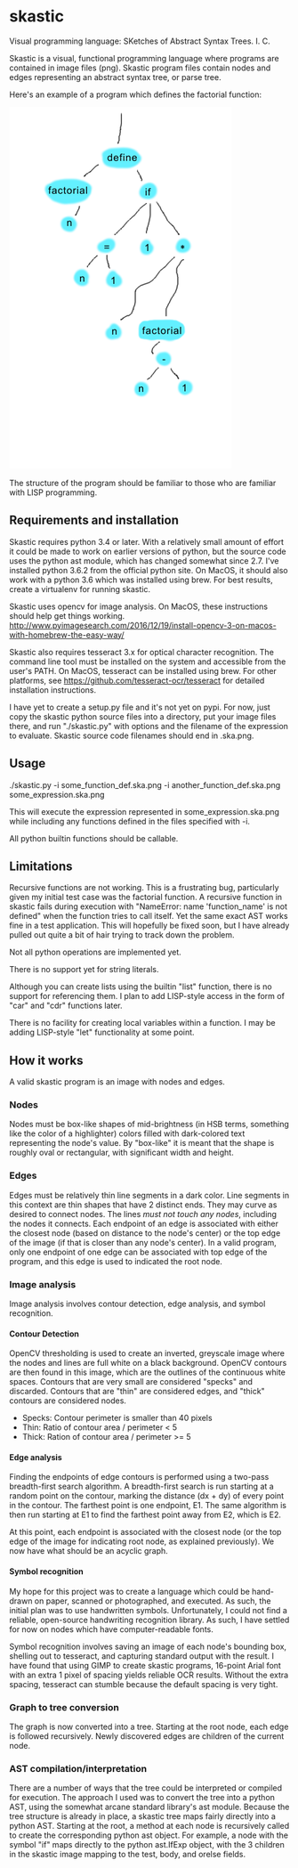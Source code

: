 # skastic
Visual programming language: SKetches of Abstract Syntax Trees. I. C.

Skastic is a visual, functional programming language where programs are contained in image files (png). Skastic program files contain nodes and edges representing an abstract syntax tree, or parse tree.

Here's an example of a program which defines the factorial function:

![Fibonacci function in skastic](./factorial.ska.png)

The structure of the program should be familiar to those who are familiar with LISP programming.

## Requirements and installation

Skastic requires python 3.4 or later. With a relatively small amount of effort it could be made to work on earlier versions of python, but the source code uses the python ast module, which has changed somewhat since 2.7. I've installed python 3.6.2 from the official python site. On MacOS, it should also work with a python 3.6 which was installed using brew. For best results, create a virtualenv for running skastic.

Skastic uses opencv for image analysis. On MacOS, these instructions should help get things working. http://www.pyimagesearch.com/2016/12/19/install-opencv-3-on-macos-with-homebrew-the-easy-way/

Skastic also requires tesseract 3.x for optical character recognition. The command line tool must be installed on the system and accessible from the user's PATH. On MacOS, tesseract can be installed using brew. For other platforms, see https://github.com/tesseract-ocr/tesseract for detailed installation instructions.

I have yet to create a setup.py file and it's not yet on pypi. For now, just copy the skastic python source files into a directory, put your image files there, and run "./skastic.py" with options and the filename of the expression to evaluate. Skastic source code filenames should end in .ska.png.

## Usage

./skastic.py -i some_function_def.ska.png -i another_function_def.ska.png some_expression.ska.png

This will execute the expression represented in some_expression.ska.png while including any functions defined in the files specified with -i.

All python builtin functions should be callable.

## Limitations

Recursive functions are not working. This is a frustrating bug, particularly given my initial test case was the factorial function. A recursive function in skastic fails during execution with "NameError: name 'function_name' is not defined" when the function tries to call itself. Yet the same exact AST works fine in a test application. This will hopefully be fixed soon, but I have already pulled out quite a bit of hair trying to track down the problem.
  
Not all python operations are implemented yet.

There is no support yet for string literals.

Although you can create lists using the builtin "list" function, there is no support for referencing them. I plan to add LISP-style access in the form of "car" and "cdr" functions later.

There is no facility for creating local variables within a function. I may be adding LISP-style "let" functionality at some point.

## How it works

A valid skastic program is an image with nodes and edges.

### Nodes

Nodes must be box-like shapes of mid-brightness (in HSB terms, something like the color of a highlighter) colors filled with dark-colored text representing the node's value. By "box-like" it is meant that the shape is roughly oval or rectangular, with significant width and height.

### Edges

Edges must be relatively thin line segments in a dark color. Line segments in this context are thin shapes that have 2 distinct ends. They may curve as desired to connect nodes. The lines *must not touch any nodes*, including the nodes it connects. Each endpoint of an edge is associated with either the closest node (based on distance to the node's center) or the top edge of the image (if that is closer than any node's center). In a valid program, only one endpoint of one edge can be associated with top edge of the program, and this edge is used to indicated the root node.

### Image analysis

Image analysis involves contour detection, edge analysis, and symbol recognition.

#### Contour Detection

OpenCV thresholding is used to create an inverted, greyscale image where the nodes and lines are full white on a black background. OpenCV contours are then found in this image, which are the outlines of the continuous white spaces. Contours that are very small are considered "specks" and discarded. Contours that are "thin" are considered edges, and "thick" contours are considered nodes.

- Specks: Contour perimeter is smaller than 40 pixels
- Thin: Ratio of contour area / perimeter < 5
- Thick: Ration of contour area / perimeter >= 5

#### Edge analysis

Finding the endpoints of edge contours is performed using a two-pass breadth-first search algorithm. A breadth-first search is run starting at a random point on the contour, marking the distance (dx + dy) of every point in the contour. The farthest point is one endpoint, E1. The same algorithm is then run starting at E1 to find the farthest point away from E2, which is E2.

At this point, each endpoint is associated with the closest node (or the top edge of the image for indicating root node, as explained previously). We now have what should be an acyclic graph.

#### Symbol recognition

My hope for this project was to create a language which could be hand-drawn on paper, scanned or photographed, and executed. As such, the initial plan was to use handwritten symbols. Unfortunately, I could not find a reliable, open-source handwriting recognition library. As such, I have settled for now on nodes which have computer-readable fonts.

Symbol recognition involves saving an image of each node's bounding box, shelling out to tesseract, and capturing standard output with the result. I have found that using GIMP to create skastic programs, 16-point Arial font with an extra 1 pixel of spacing yields reliable OCR results. Without the extra spacing, tesseract can stumble because the default spacing is very tight.

### Graph to tree conversion

The graph is now converted into a tree. Starting at the root node, each edge is followed recursively. Newly discovered edges are children of the current node.

### AST compilation/interpretation

There are a number of ways that the tree could be interpreted or compiled for execution. The approach I used was to convert the tree into a python AST, using the somewhat arcane standard library's ast module. Because the tree structure is already in place, a skastic tree maps fairly directly into a python AST. Starting at the root, a method at each node is recursively called to create the corresponding python ast object. For example, a node with the symbol "if" maps directly to the python ast.IfExp object, with the 3 children in the skastic image mapping to the test, body, and orelse fields.
